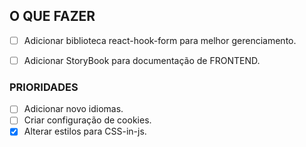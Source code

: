 ## O QUE FAZER

- [ ] Adicionar biblioteca react-hook-form para melhor gerenciamento.
- [ ] Adicionar StoryBook para documentação de FRONTEND.


### PRIORIDADES
- [ ] Adicionar novo idiomas.
- [ ] Criar configuração de cookies.
- [x] Alterar estilos para CSS-in-js.
